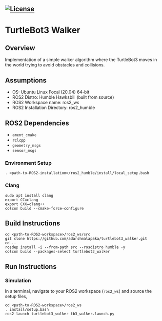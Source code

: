 [![License](https://img.shields.io/badge/License-Apache%202.0-blue.svg)](https://opensource.org/licenses/Apache-2.0)
---

# TurtleBot3 Walker

## Overview 

Implementation of a simple walker algorithm where the TurtleBot3 moves in the world trying to avoid obstacles and collisions. 

## Assumptions
* OS: Ubuntu Linux Focal (20.04) 64-bit
* ROS2 Distro: Humble Hawksbill (built from source)
* ROS2 Workspace name: ros2_ws 
* ROS2 Installation Directory: ros2_humble

## ROS2 Dependencies
* ```ament_cmake```
* ```rclcpp```
* ```geometry_msgs```
* ```sensor_msgs```

### Environment Setup
```
. <path-to-ROS2-installation>/ros2_humble/install/local_setup.bash
```

### Clang
```
sudo apt install clang
export CC=clang
export CXX=clang++
colcon build --cmake-force-configure
```


## Build Instructions
```
cd <path-to-ROS2-workspace>/ros2_ws/src
git clone https://github.com/adarshmalapaka/turtlebot3_walker.git
cd ..  
rosdep install -i --from-path src --rosdistro humble -y
colcon build --packages-select turtlebot3_walker
```

## Run Instructions

### Simulation

In a terminal, navigate to your ROS2 workspace (```ros2_ws```) and source the setup files,
```
cd <path-to-ROS2-workspace>/ros2_ws
. install/setup.bash
ros2 launch turtlebot3_walker tb3_walker.launch.py
```
